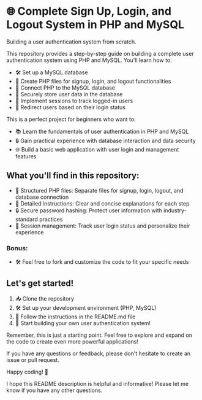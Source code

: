 # 🌐 Complete Sign Up, Login, and Logout System in PHP and MySQL

Building a user authentication system from scratch.

This repository provides a step-by-step guide on building a complete user authentication system using PHP and MySQL. You'll learn how to:

- 🛠 Set up a MySQL database
- 📝 Create PHP files for signup, login, and logout functionalities
- 🔄 Connect PHP to the MySQL database
- 🔐 Securely store user data in the database
- 🚀 Implement sessions to track logged-in users
- 🔄 Redirect users based on their login status

This is a perfect project for beginners who want to:

- 📚 Learn the fundamentals of user authentication in PHP and MySQL
- 🔒 Gain practical experience with database interaction and data security
- 🌐 Build a basic web application with user login and management features

## What you'll find in this repository:

- 📂 Structured PHP files: Separate files for signup, login, logout, and database connection
- 📖 Detailed instructions: Clear and concise explanations for each step
- 🔒 Secure password hashing: Protect user information with industry-standard practices
- 🔄 Session management: Track user login status and personalize their experience

### Bonus:

- 🛠 Feel free to fork and customize the code to fit your specific needs

## Let's get started!

1. 📥 Clone the repository
2. 🛠 Set up your development environment (PHP, MySQL)
3. 📖 Follow the instructions in the README.md file
4. 🚀 Start building your own user authentication system!

Remember, this is just a starting point. Feel free to explore and expand on the code to create even more powerful applications!

If you have any questions or feedback, please don't hesitate to create an issue or pull request.

Happy coding! 🚀

I hope this README description is helpful and informative! Please let me know if you have any other questions.
